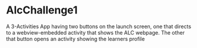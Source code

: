 # AlcChallenge1
A 3-Activities App having two buttons on the launch screen, one that directs to a webview-embedded activity that shows the ALC webpage. The other that button opens an activity showing the learners profile 
